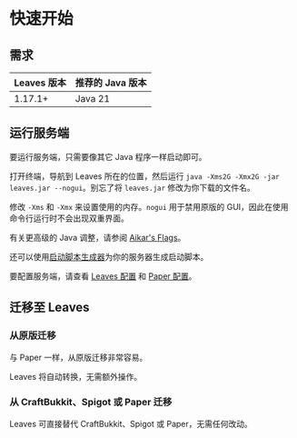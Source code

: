 # 快速开始

## 需求

| Leaves 版本 | 推荐的 Java 版本 |
|-----------|-------------|
| 1.17.1+   | Java 21     |

## 运行服务端

要运行服务端，只需要像其它 Java 程序一样启动即可。

打开终端，导航到 Leaves 所在的位置，然后运行 `java -Xms2G -Xmx2G -jar leaves.jar --nogui`。别忘了将 `leaves.jar`
修改为你下载的文件名。

修改 `-Xms` 和 `-Xmx` 来设置使用的内存。`nogui` 用于禁用原版的 GUI，因此在使用命令行运行时不会出现双重界面。

有关更高级的 Java 调整，请参阅 [Aikar's Flags](https://docs.papermc.io/paper/aikars-flags)。

还可以使用[启动脚本生成器](https://docs.papermc.io/misc/tools/start-script-gen)为你的服务器生成启动脚本。

要配置服务端，请查看 [Leaves 配置](../configuration.md)
和 [Paper 配置](https://docs.papermc.io/paper/reference/configuration)。

## 迁移至 Leaves

### 从原版迁移

与 Paper 一样，从原版迁移非常容易。

Leaves 将自动转换，无需额外操作。

### 从 CraftBukkit、Spigot 或 Paper 迁移

Leaves 可直接替代 CraftBukkit、Spigot 或 Paper，无需任何改动。